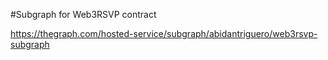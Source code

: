 #Subgraph for Web3RSVP contract

https://thegraph.com/hosted-service/subgraph/abidantriguero/web3rsvp-subgraph